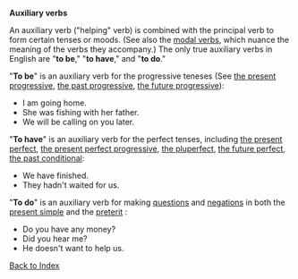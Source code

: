 **Auxiliary verbs**

An auxiliary verb ("helping" verb) is combined with the principal verb to form certain tenses or moods. (See also the [modal verbs](https://cns.ef-cdn.com/EtownResources/Grammar/3.html), which nuance the meaning of the verbs they accompany.) The only true auxiliary verbs in English are "**to be**," "**to have**," and "**to do**."

"**To be**" is an auxiliary verb for the progressive teneses (See [the present progressive](https://cns.ef-cdn.com/EtownResources/Grammar/4.html), [the past progressive](https://cns.ef-cdn.com/EtownResources/Grammar/11.html), [the future progressive](https://cns.ef-cdn.com/EtownResources/Grammar/19.html)):

- I am going home.
- She was fishing with her father.
- We will be calling on you later.

"**To have**" is an auxiliary verb for the perfect tenses, including [the present perfect](https://cns.ef-cdn.com/EtownResources/Grammar/5.html), [the present perfect progressive](https://cns.ef-cdn.com/EtownResources/Grammar/6.html), [the pluperfect](https://cns.ef-cdn.com/EtownResources/Grammar/10.html), [the future perfect](https://cns.ef-cdn.com/EtownResources/Grammar/20.html), [the past conditional](https://cns.ef-cdn.com/EtownResources/Grammar/9.html):

- We have finished.
- They hadn't waited for us.

"**To do**" is an auxiliary verb for making [questions](https://cns.ef-cdn.com/EtownResources/Grammar/33.html) and [negations](https://cns.ef-cdn.com/EtownResources/Grammar/33.html) in both the [present simple](https://cns.ef-cdn.com/EtownResources/Grammar/2.html) and the [preterit](https://cns.ef-cdn.com/EtownResources/Grammar/14.html) :

- Do you have any money?
- Did you hear me?
- He doesn't want to help us.

 [Back to Index](https://cns.ef-cdn.com/EtownResources/Grammar/EIndex.html)  

